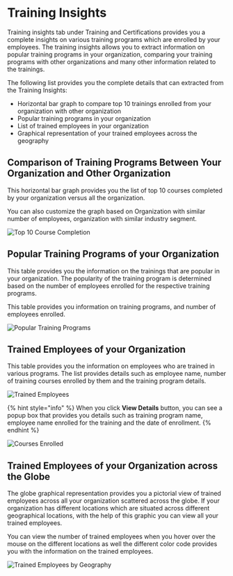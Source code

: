 # Training Insights

Training insights tab under Training and Certifications provides you a complete insights on various training programs which are enrolled by your employees. The training insights allows you to extract information on popular training programs in your organization, comparing your training programs with other organizations and many other information related to the trainings.

The following list provides you the complete details that can extracted from the Training Insights:

* Horizontal bar graph to compare top 10 trainings enrolled from your organization with other organization
* Popular training programs in your organization
* List of trained employees in your organization
* Graphical representation of your trained employees across the geography

## Comparison of Training Programs Between Your Organization and Other Organization

This horizontal bar graph provides you the list of top 10 courses completed by your organization versus all the organization.

You can also customize the graph based on Organization with similar number of employees, organization with similar industry segment.

![Top 10 Course Completion](https://files.gitbook.com/v0/b/gitbook-28427.appspot.com/o/assets%2F-MgAESFs0H7zYsmTgcOZ%2F-MjTuHIzU4oEzpixvWQA%2F-MjTvoWsVehtZVZGXqJU%2FTop10%20Course%20Completion.gif?alt=media\&token=020009dd-61ff-4bd5-88c6-8acbfc242835)

## Popular Training Programs of your Organization

This table provides you the information on the trainings that are popular in your organization. The popularity of the training program is determined based on the number of employees enrolled for the respective training programs.

This table provides you information on training programs, and number of employees enrolled.

![Popular Training Programs](https://files.gitbook.com/v0/b/gitbook-28427.appspot.com/o/assets%2F-MgAESFs0H7zYsmTgcOZ%2F-Mgl3TmSrmwg25u6C8p8%2F-Mgl5NIYSAfz47FTbmfG%2FTop%20Training%20%20Program.png?alt=media\&token=dd36f82c-ee94-4053-b6d0-d04483473f16)

## Trained Employees of your Organization

This table provides you the information on employees who are trained in various programs. The list provides details such as employee name, number of training courses enrolled by them and the training program details.

![Trained Employees](https://files.gitbook.com/v0/b/gitbook-28427.appspot.com/o/assets%2F-MgAESFs0H7zYsmTgcOZ%2F-Mgl6JoVcX8CBqfdSc-d%2F-Mgl7aihqSJd\_X6Qwuxc%2FTrained%20Employees.png?alt=media\&token=f20c6f6d-7dc4-4fdb-83b1-32b93f4c58c9)

{% hint style="info" %}
When you click **View Details** button, you can see a popup box that provides you details such as training program name, employee name enrolled for the training and the date of enrollment.
{% endhint %}

![Courses Enrolled](https://files.gitbook.com/v0/b/gitbook-28427.appspot.com/o/assets%2F-MgAESFs0H7zYsmTgcOZ%2F-Mgl6JoVcX8CBqfdSc-d%2F-Mgl88MtAuc6tGP8mUrz%2FCourses\_Enrolled.png?alt=media\&token=52d728f4-3252-45e2-8d4a-c6410cc78156)

## Trained Employees of your Organization across the Globe

The globe graphical representation provides you a pictorial view of trained employees across all your organization scattered across the globe. If your organization has different locations which are situated across different geographical locations, with the help of this graphic you can view all your trained employees.

You can view the number of trained employees when you hover over the mouse on the different locations as well the different color code provides you with the information on the trained employees.

![Trained Employees by Geography](https://files.gitbook.com/v0/b/gitbook-28427.appspot.com/o/assets%2F-MgAESFs0H7zYsmTgcOZ%2F-Mgl6JoVcX8CBqfdSc-d%2F-MglA\_9IdkXB3-pcpeto%2FTrained%20employees%20geography.gif?alt=media\&token=254d4063-f85c-428f-9863-ffbae579f9f0)
